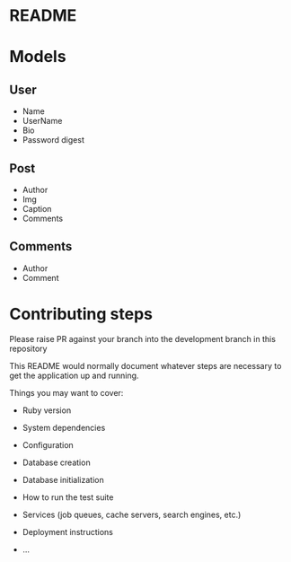 # README

# Models

## User
- Name
- UserName
- Bio
- Password digest

## Post
- Author
- Img
- Caption
- Comments

## Comments
- Author
- Comment

# Contributing steps
Please raise PR against your branch into the development branch in this repository



This README would normally document whatever steps are necessary to get the
application up and running.

Things you may want to cover:

* Ruby version

* System dependencies

* Configuration

* Database creation

* Database initialization

* How to run the test suite

* Services (job queues, cache servers, search engines, etc.)

* Deployment instructions

* ...
